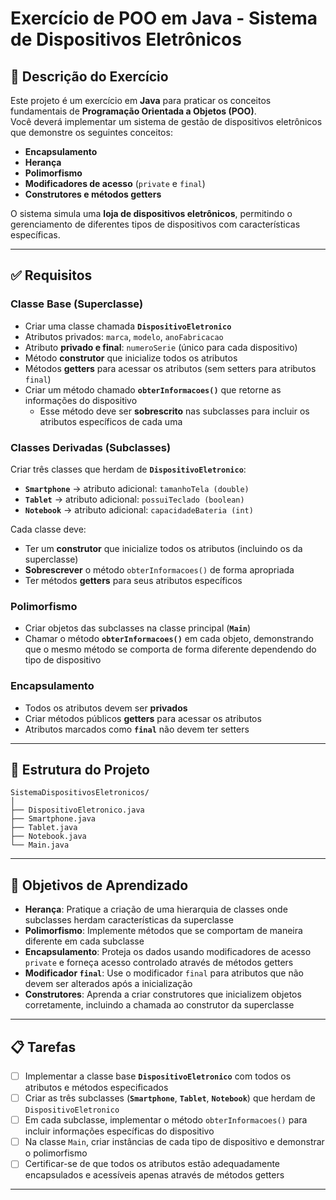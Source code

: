 # Exercício de POO em Java - Sistema de Dispositivos Eletrônicos

## 📌 Descrição do Exercício
Este projeto é um exercício em **Java** para praticar os conceitos fundamentais de **Programação Orientada a Objetos (POO)**.  
Você deverá implementar um sistema de gestão de dispositivos eletrônicos que demonstre os seguintes conceitos:

- **Encapsulamento**
- **Herança**
- **Polimorfismo**
- **Modificadores de acesso** (`private` e `final`)
- **Construtores e métodos getters**

O sistema simula uma **loja de dispositivos eletrônicos**, permitindo o gerenciamento de diferentes tipos de dispositivos com características específicas.

---

## ✅ Requisitos

### Classe Base (Superclasse)
- Criar uma classe chamada **`DispositivoEletronico`**
- Atributos privados: `marca`, `modelo`, `anoFabricacao`
- Atributo **privado e final**: `numeroSerie` (único para cada dispositivo)
- Método **construtor** que inicialize todos os atributos
- Métodos **getters** para acessar os atributos (sem setters para atributos `final`)
- Criar um método chamado **`obterInformacoes()`** que retorne as informações do dispositivo  
  - Esse método deve ser **sobrescrito** nas subclasses para incluir os atributos específicos de cada uma

### Classes Derivadas (Subclasses)
Criar três classes que herdam de **`DispositivoEletronico`**:

- **`Smartphone`** → atributo adicional: `tamanhoTela (double)`
- **`Tablet`** → atributo adicional: `possuiTeclado (boolean)`
- **`Notebook`** → atributo adicional: `capacidadeBateria (int)`

Cada classe deve:
- Ter um **construtor** que inicialize todos os atributos (incluindo os da superclasse)
- **Sobrescrever** o método `obterInformacoes()` de forma apropriada
- Ter métodos **getters** para seus atributos específicos

### Polimorfismo
- Criar objetos das subclasses na classe principal (**`Main`**)
- Chamar o método **`obterInformacoes()`** em cada objeto, demonstrando que o mesmo método se comporta de forma diferente dependendo do tipo de dispositivo

### Encapsulamento
- Todos os atributos devem ser **privados**
- Criar métodos públicos **getters** para acessar os atributos
- Atributos marcados como **`final`** não devem ter setters

---

## 📁 Estrutura do Projeto

```text
SistemaDispositivosEletronicos/
│
├── DispositivoEletronico.java
├── Smartphone.java
├── Tablet.java
├── Notebook.java
└── Main.java
```

---

## 🎯 Objetivos de Aprendizado
- **Herança**: Pratique a criação de uma hierarquia de classes onde subclasses herdam características da superclasse  
- **Polimorfismo**: Implemente métodos que se comportam de maneira diferente em cada subclasse  
- **Encapsulamento**: Proteja os dados usando modificadores de acesso `private` e forneça acesso controlado através de métodos getters  
- **Modificador `final`**: Use o modificador `final` para atributos que não devem ser alterados após a inicialização  
- **Construtores**: Aprenda a criar construtores que inicializem objetos corretamente, incluindo a chamada ao construtor da superclasse  

---

## 📋 Tarefas
- [ ] Implementar a classe base **`DispositivoEletronico`** com todos os atributos e métodos especificados  
- [ ] Criar as três subclasses (**`Smartphone`**, **`Tablet`**, **`Notebook`**) que herdam de `DispositivoEletronico`  
- [ ] Em cada subclasse, implementar o método `obterInformacoes()` para incluir informações específicas do dispositivo  
- [ ] Na classe `Main`, criar instâncias de cada tipo de dispositivo e demonstrar o polimorfismo  
- [ ] Certificar-se de que todos os atributos estão adequadamente encapsulados e acessíveis apenas através de métodos getters  

---
